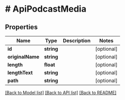 # # ApiPodcastMedia

## Properties

Name | Type | Description | Notes
------------ | ------------- | ------------- | -------------
**id** | **string** |  | [optional]
**originalName** | **string** |  | [optional]
**length** | **float** |  | [optional]
**lengthText** | **string** |  | [optional]
**path** | **string** |  | [optional]

[[Back to Model list]](../../README.md#models) [[Back to API list]](../../README.md#endpoints) [[Back to README]](../../README.md)
